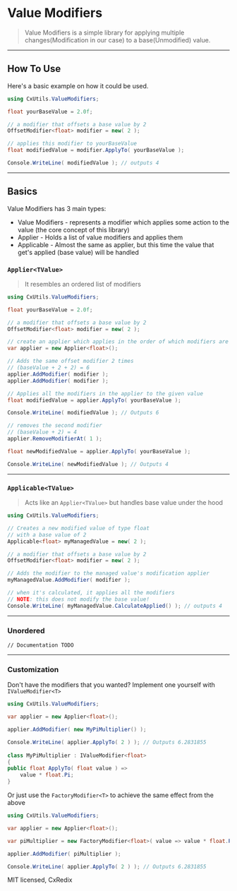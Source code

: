 ﻿# Value Modifiers

> Value Modifiers is a simple library for applying multiple changes(Modification in our case) to a base(Unmodified) value.

---
## How To Use

Here's a basic example on how it could be used.
```csharp
using CxUtils.ValueModifiers;

float yourBaseValue = 2.0f;

// a modifier that offsets a base value by 2
OffsetModifier<float> modifier = new( 2 );

// applies this modifier to yourBaseValue
float modifiedValue = modifier.ApplyTo( yourBaseValue );

Console.WriteLine( modifiedValue ); // outputs 4
```

---
## Basics
Value Modifiers has 3 main types:

 - Value Modifiers - represents a modifier which applies some action to the value (the core concept of this library)
 - Applier - Holds a list of value modifiers and applies them
 - Applicable - Almost the same as applier, but this time the value that get's applied (base value) will be handled

### `Applier<TValue>`
> It resembles an ordered list of modifiers 
```csharp
using CxUtils.ValueModifiers;

float yourBaseValue = 2.0f;

// a modifier that offsets a base value by 2
OffsetModifier<float> modifier = new( 2 );

// create an applier which applies in the order of which modifiers are added
var applier = new Applier<float>();

// Adds the same offset modifier 2 times
// (baseValue + 2 + 2) = 6
applier.AddModifier( modifier );
applier.AddModifier( modifier );

// Applies all the modifiers in the applier to the given value
float modifiedValue = applier.ApplyTo( yourBaseValue );

Console.WriteLine( modifiedValue ); // Outputs 6

// removes the second modifier
// (baseValue + 2) = 4
applier.RemoveModifierAt( 1 );

float newModifiedValue = applier.ApplyTo( yourBaseValue );

Console.WriteLine( newModifiedValue ); // Outputs 4
```



---
### `Applicable<TValue>`
> Acts like an `Applier<TValue>` but handles base value under the hood

```csharp
using CxUtils.ValueModifiers;

// Creates a new modified value of type float
// with a base value of 2
Applicable<float> myManagedValue = new( 2 );

// a modifier that offsets a base value by 2
OffsetModifier<float> modifier = new( 2 );

// Adds the modifier to the managed value's modification applier
myManagedValue.AddModifier( modifier );

// when it's calculated, it applies all the modifiers
// NOTE: this does not modify the base value!
Console.WriteLine( myManagedValue.CalculateApplied() ); // outputs 4
```

---

### Unordered
    // Documentation TODO

---
### Customization

Don't have the modifiers that you wanted? Implement one yourself with `IValueModifier<T>`

```csharp
using CxUtils.ValueModifiers;

var applier = new Applier<float>();

applier.AddModifier( new MyPiMultiplier() );

Console.WriteLine( applier.ApplyTo( 2 ) ); // Outputs 6.2831855
    
class MyPiMultiplier : IValueModifier<float>
{
public float ApplyTo( float value ) =>
    value * float.Pi;
}
```
Or just use the `FactoryModifier<T>` to achieve the same effect from the above
```csharp
using CxUtils.ValueModifiers;

var applier = new Applier<float>();

var piMultiplier = new FactoryModifier<float>( value => value * float.Pi );

applier.AddModifier( piMultiplier );

Console.WriteLine( applier.ApplyTo( 2 ) ); // Outputs 6.2831855
```

MIT licensed, CxRedix

